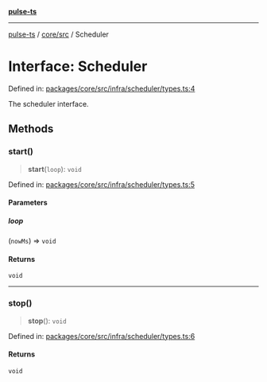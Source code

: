[**pulse-ts**](../../../README.md)

***

[pulse-ts](../../../README.md) / [core/src](../README.md) / Scheduler

# Interface: Scheduler

Defined in: [packages/core/src/infra/scheduler/types.ts:4](https://github.com/jlehett/pulse-ts/blob/4869ef2c4af7bf37d31e2edd2d6d1ba148133fb2/packages/core/src/infra/scheduler/types.ts#L4)

The scheduler interface.

## Methods

### start()

> **start**(`loop`): `void`

Defined in: [packages/core/src/infra/scheduler/types.ts:5](https://github.com/jlehett/pulse-ts/blob/4869ef2c4af7bf37d31e2edd2d6d1ba148133fb2/packages/core/src/infra/scheduler/types.ts#L5)

#### Parameters

##### loop

(`nowMs`) => `void`

#### Returns

`void`

***

### stop()

> **stop**(): `void`

Defined in: [packages/core/src/infra/scheduler/types.ts:6](https://github.com/jlehett/pulse-ts/blob/4869ef2c4af7bf37d31e2edd2d6d1ba148133fb2/packages/core/src/infra/scheduler/types.ts#L6)

#### Returns

`void`
